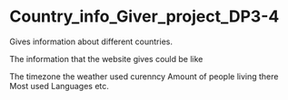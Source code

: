 # Country_info_Giver_project_DP3-4
Gives information about different countries.

The information that the website gives could be like

  The timezone
  the weather
  used curenncy
  Amount of people living there
  Most used Languages
  etc.



